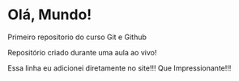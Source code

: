 # Olá, Mundo!
 Primeiro repositorio do curso Git e Github

Repositório criado durante uma aula ao vivo!

Essa linha eu adicionei diretamente no site!!! Que Impressionante!!!
